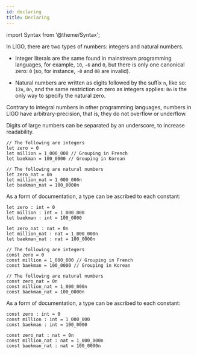 ```yaml
---
id: declaring
title: Declaring
---
```


import Syntax from '@theme/Syntax';

In LIGO, there are two types of numbers: integers and natural
numbers.

  * Integer literals are the same found in mainstream programming
    languages, for example, `10`, `-6` and `0`, but there is only one
    canonical zero: `0` (so, for instance, `-0` and `00` are invalid).

  * Natural numbers are written as digits followed by the suffix `n`,
    like so: `12n`, `0n`, and the same restriction on zero as integers
    applies: `0n` is the only way to specify the natural zero.

Contrary to integral numbers in other programming languages, numbers
in LIGO have arbitrary-precision, that is, they do not overflow or
underflow.

Digits of large numbers can be separated by an underscore, to increase
readability.

<Syntax syntax="cameligo">

```cameligo group=int_and_nat
// The following are integers
let zero = 0
let million = 1_000_000 // Grouping in French
let baekman = 100_0000 // Grouping in Korean

// The following are natural numbers
let zero_nat = 0n
let million_nat = 1_000_000n
let baekman_nat = 100_0000n
```

As a form of documentation, a type can be ascribed to each constant:

```cameligo group=typed_int_and_nat
let zero : int = 0
let million : int = 1_000_000
let baekman : int = 100_0000

let zero_nat : nat = 0n
let million_nat : nat = 1_000_000n
let baekman_nat : nat = 100_0000n
```

</Syntax>

<Syntax syntax="jsligo">

```jsligo group=int_and_nat
// The following are integers
const zero = 0
const million = 1_000_000 // Grouping in French
const baekman = 100_0000 // Grouping in Korean

// The following are natural numbers
const zero_nat = 0n
const million_nat = 1_000_000n
const baekman_nat = 100_0000n
```

As a form of documentation, a type can be ascribed to each constant:

```jsligo group=typed_int_and_nat
const zero : int = 0
const million : int = 1_000_000
const baekman : int = 100_0000

const zero_nat : nat = 0n
const million_nat : nat = 1_000_000n
const baekman_nat : nat = 100_0000n
```

</Syntax>
